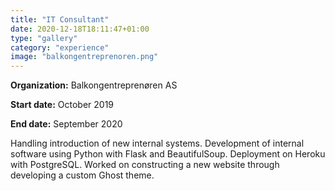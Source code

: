 ```yaml
---
title: "IT Consultant"
date: 2020-12-18T18:11:47+01:00
type: "gallery"
category: "experience"
image: "balkongentreprenoren.png"
---
```

**Organization:** Balkongentreprenøren AS

**Start date:** October 2019

**End date:** September 2020

Handling introduction of new internal systems. Development of internal software using Python with Flask and BeautifulSoup. Deployment on Heroku with PostgreSQL. Worked on constructing a new website through developing a custom Ghost theme.

